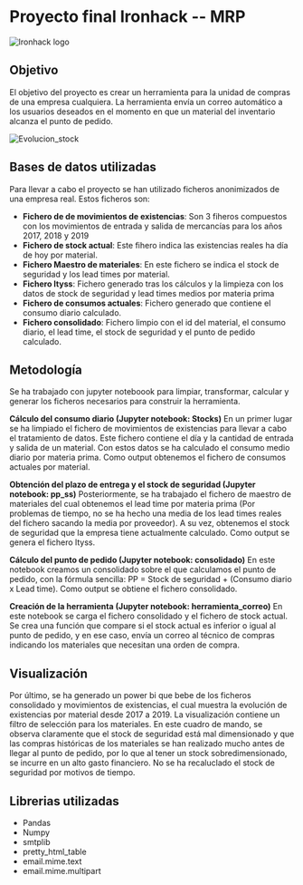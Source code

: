 # Proyecto final Ironhack -- MRP

![Ironhack logo](https://i.imgur.com/1QgrNNw.png)

## Objetivo
 El objetivo del proyecto es crear un herramienta para la unidad de compras de una empresa cualquiera. La herramienta envía un correo automático a los usuarios deseados en el momento en que un material del inventario alcanza el punto de pedido. 
 
 ![Evolucion_stock](https://www.google.com/url?sa=i&url=https%3A%2F%2Fwww.pdcahome.com%2F5613%2Fgestion-de-stocks-como-calcular-el-nivel-de-stock-de-un-producto-para-minimizar-los-gastos%2F&psig=AOvVaw2hCaNh0qcCSH-8OOzUwLOT&ust=1651859217250000&source=images&cd=vfe&ved=0CAwQjRxqFwoTCODw7aD1yPcCFQAAAAAdAAAAABAD)
 
 ## Bases de datos utilizadas
 Para llevar a cabo el proyecto se han utilizado ficheros anonimizados de una empresa real. Estos ficheros son:

 * **Fichero de de movimientos de existencias**: Son 3 fiheros compuestos con los movimientos de entrada y salida de mercancías para los años 2017, 2018 y 2019
 * **Fichero de stock actual**: Este fihero indica las existencias reales ha día de hoy por material.
 * **Fichero Maestro de materiales**: En este fichero se indica el stock de seguridad y los lead times por material.
 * **Fichero ltyss**: Fichero generado tras los cálculos y la limpieza con los datos de stock de seguridad y lead times medios por materia prima
 * **Fichero de consumos actuales**: Fichero generado que contiene el consumo diario calculado.
 * **Fichero consolidado**: Fichero limpio con el id del material, el consumo diario, el lead time, el stock de seguridad y el punto de pedido calculado.
 
 ## Metodología
 
 Se ha trabajado con jupyter noteboook para limpiar, transformar, calcular y generar los ficheros necesarios para construir la herramienta.
 
 **Cálculo del consumo diario (Jupyter notebook: Stocks)**
 En un primer lugar se ha limpiado el fichero de movimientos de existencias para llevar a cabo el tratamiento de datos. Este fichero contiene el día y la cantidad de entrada y salida de un material. Con estos datos se ha calculado el consumo medio diario por materia prima. Como output obtenemos el fichero de consumos actuales por material.

**Obtención del plazo de entrega y el stock de seguridad (Jupyter notebook: pp_ss)**
Posteriormente, se ha trabajado el fichero de maestro de materiales del cual obtenemos el lead time por materia prima (Por problemas de tiempo, no se ha hecho una media de los lead times reales del fichero sacando la media por proveedor). A su vez, obtenemos el stock de seguridad que la empresa tiene actualmente calculado. Como output se genera el fichero ltyss.

**Cálculo del punto de pedido (Jupyter notebook: consolidado)**
En este notebook creamos un consolidado sobre el que calculamos el punto de pedido, con la fórmula sencilla:
PP = Stock de seguridad + (Consumo diario x Lead time). 
Como output se obtiene el fichero consolidado. 

**Creación de la herramienta (Jupyter notebook: herramienta_correo)**
En este notebook se carga el fichero consolidado y el fichero de stock actual. Se crea una función que compare si el stock actual es inferior o igual al punto de pedido, y en ese caso, envía un correo al técnico de compras indicando los materiales que necesitan una orden de compra. 

## Visualización

Por último, se ha generado un power bi que bebe de los ficheros consolidado y movimientos de existencias, el cual muestra la evolución de existencias por material desde 2017 a 2019. La visualización contiene un filtro de selección para los materiales. En este cuadro de mando, se observa claramente que el stock de seguridad está mal dimensionado y que las compras históricas de los materiales se han realizado mucho antes de llegar al punto de pedido, por lo que al tener un stock sobredimensionado, se incurre en un alto gasto financiero. No se ha recaluclado el stock de seguridad por motivos de tiempo. 

## Librerias utilizadas

+ Pandas
+ Numpy
+ smtplib
+ pretty_html_table
+ email.mime.text
+ email.mime.multipart